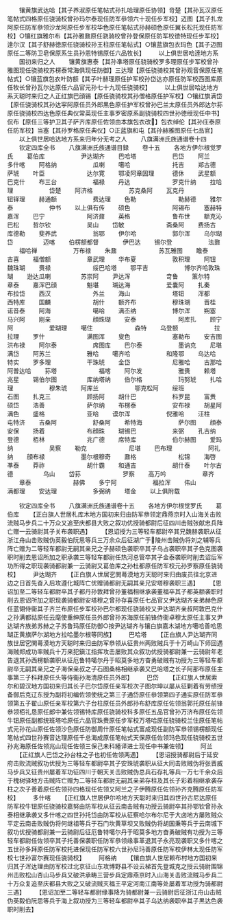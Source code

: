 <!-- { "loadSidebar": true } -->
　　镶黄旗武达哈【其子养淑原任笔帖式孙扎哈理原任协领】竒楚【其孙瓦汉原任笔帖式四格原任骁骑校曾孙玛尔泰现任防军叅领六十现任步军校】迈图【其子扎龙阿原任防军叅领沙龙阿原任步军校华色原任笔帖式孙赫硕色原任翼长松托现任防军校】○镶红旗雅尔布【其孙雅鼐原任骁骑校曾孙登保原任防军校徳特现任步军校】逹尔汉【其子舒赫徳原任骁骑校孙王柱原任笔帖式】○镶蓝旗包衣玛色【其子迈图原任二等防卫皂保原系生员孙恩特锡原任六品牧长】
　　以上俱世居哈逹地方系
　　国初来归之人
　　镶黄旗惠泰【其孙凖塔原任骁骑校罗多理原任步军校曾孙雅图现任骁骑校苏楞泰常海俱现任防御】三达理【原任骁骑校其曾孙观音保原任笔帖式】○镶蓝旗包衣叶防额【其子叶赫理原任护军校孙岱达亦原任防军校西图库原任牧长曾孙瓦尔达原任六品官元孙七十九现任骁骑校】
　　以上俱世居哈达地方系天聪时来归之人正红旗巴顔锡【原任骁骑校其孙僧格原任护军校】○镶红旗满岱【原任骁骑校其孙达寜阿原任员外郎黒色原任护军校曾孙巴兰太原任员外郎达尔荪原任骁骑校四达色原任典仪常英现任主事罗密原系副骁骑校四世孙徳绶现任中书】侃布【原任三等护卫其子萨齐库原任佐领由本旗包衣改】包衣绰伦【其孙庄泰原任防军校】当塞【其孙罗格原任典仪】○正蓝旗和屯【其孙赫雅图原任七品官】
　　以上俱世居哈达地方系来归年分无考之人
　　八旗满洲氏族通谱卷十四
　　钦定四库全书
　　八旗满洲氏族通谱目録
　　卷十五
　　各地方伊尔根觉罗氏
　　葛伯库　　　　　　尹达瑚齐
　　巴哈塔　　　　　　巴岱
　　阿兰　　　　　　　多什喀
　　阿格纳　　　　　　瓜喇
　　噶哈　　　　　　　托吉
　　郑古德　　　　　　萨琥
　　叶臣　　　　　　　达尔寛
　　鄂凌阿章固理　　　德休
　　武星额　　　　　　巴克什
　　布三台　　　　　　福禄
　　丹达　　　　　　　罗克什纳
　　拉哈理　　　　　　岱楚
　　阿济格　　　　　　苏克桑阿
　　瓦克丹　　　　　　钮铎理
　　赫通额　　　　　　费达理
　　色勒　　　　　　　勒赫德
　　雅尔泰　　　　　　仲书
　　以上俱有传
　　硕色　　　　　　　阿锡布
　　塞赫特　　　　　　嘉浑
　　巴宁　　　　　　　阿济鼐
　　英格　　　　　　　鲁布世
　　额克沁　　　　　　巴松
　　哲尔钦　　　　　　吴山
　　岱敏　　　　　　　斋桑阿
　　费扬古　　　　　　库德勒
　　斐养武　　　　　　翁鄂
　　伊尔哈　　　　　　郭尔浑
　　乌尔瑚岱　　　　　迈喀
　　伯楞额都督　　　　伊巴达
　　锡尔登　　　　　　法鼐
　　福哈禅　　　　　　万布禄
　　朱鼐　　　　　　　苏瓦雅图
　　瞻泰　　　　　　　吉喜
　　福僧额　　　　　　章武理
　　华布夏　　　　　　敦积理
　　阿钮　　　　　　　魏珠瑚
　　赉禄　　　　　　　绥巴哈塔
　　鄂平吉　　　　　　博尔齐哈敦珠瑚
　　逊达瓜喇　　　　　苏崇阿
　　尹达浑　　　　　　竒鲁
　　策尔特　　　　　　章泰
　　嘉浑巴顔　　　　　魁堪
　　瑚达海　　　　　　爱囊阿
　　扎秦　　　　　　　布拉岱
　　西汉　　　　　　　外兰
　　海山　　　　　　　塔钮
　　浑都　　　　　　　西特库
　　国麟　　　　　　　胡什
　　额齐布　　　　　　穆珠瑚
　　晋桂　　　　　　　诺音泰
　　阿海　　　　　　　噶哈
　　满丕纳　　　　　　博尔浑
　　朔塞　　　　　　　马兴阿
　　刚亲　　　　　　　顔珠瑚
　　安泰　　　　　　　阿库扎
　　顾宁阿　　　　　　爱瑚理
　　噶住　　　　　　　森特
　　乌登额　　　　　　拉拉理
　　罗什　　　　　　　满图浑
　　叟色　　　　　　　塞勒布
　　安吉图　　　　　　洪布禄
　　阿尔泰　　　　　　席图库
　　巴尔泰　　　　　　墨讷克
　　尼堪　　　　　　　满岱
　　阿苏兰　　　　　　雅哈
　　噶齐哈　　　　　　和隆鄂
　　乌达哈　　　　　　特实
　　罗多理　　　　　　干珠琥
　　金岱　　　　　　　尼雅哈
　　古那哈　　　　　　阿普达哈
　　荪塔　　　　　　　福喀
　　阿尔发　　　　　　雅赉
　　赖塔　　　　　　　兆星
　　锡伯尔图　　　　　库纳塔纳
　　伯尔格　　　　　　玛努琥
　　扎哈理　　　　　　穆朱琥
　　阿库兰　　　　　　鄂克松阿
　　绥班　　　　　　　石图
　　扎克三　　　　　　顾扬阿
　　胡什巴　　　　　　科罗昆
　　富赉　　　　　　　硕岱
　　浩善　　　　　　　萨尔纳
　　布楞泰　　　　　　安布禄
　　胡星阿　　　　　　满色
　　盛格　　　　　　　亚哈
　　谟尔浑　　　　　　倪雅哈
　　汪柱　　　　　　　屯特济
　　吉桑阿　　　　　　舒桑阿
　　希特海　　　　　　萨尔图
　　顔泰　　　　　　　安保
　　扬着　　　　　　　布顔珠
　　瑚锡巴　　　　　　来弼
　　孔吉纳　　　　　　登德
　　栢林　　　　　　　兆广德
　　席特库　　　　　　伯尔赫图
　　爱玛纳　　　　　　吴察
　　勒克　　　　　　　尼堪
　　巴布理　　　　　　阿礼纳
　　顔布禄　　　　　　墨尔根穆奇
　　鼐格　　　　　　　松锦
　　海啓　　　　　　　凖泰
　　莽祚　　　　　　　胡什霸
　　和通吉　　　　　　胡什泰
　　叶尔古德　　　　　乌山
　　岱荪　　　　　　　罗察
　　高万吟　　　　　　章齐
　　章泰　　　　　　　赫佛
　　多宁阿　　　　　　福拉浑
　　伟山　　　　　　　满都理
　　安达理　　　　　　多弼纳
　　塔金
　　以上俱附载











　　钦定四库全书
　　八旗满洲氏族通谱卷十五
　　各地方伊尔根觉罗氏
　　葛伯库
　　【正白旗人世居札库木地方国初来归由防军叅领定鼎燕京时入山海关击败流贼马步兵二十万众又追至庆都县大败之叙功优授骑都尉后征四川击贼张献忠兵阵亡赠一云骑尉其子关布袭职遇】
　　【恩诏授为三等轻车都尉卒其兄魏赫袭职从征浙江舟山击败贼伪英毅伯阮思等兵三万余众后征湖广于陵州击贼伪将刘之辅等兵阵亡赠为二等轻车都尉无嗣其亲兄之子赫硕色袭职卒其子乌占袭职卒其子色克图袭职时削去恩诏所加之职承袭三等轻车都尉任热河总管卒其子金泰袭职时削去诏后军功所得之职现袭骑都尉兼一云骑尉又葛伯库之孙杜都原任防军校元孙罗察原任骁骑校】
　　尹达瑚齐
　　【正白旗人世居穵閧蕚漠地方天聪时来归由废员往北京进边之日首先奋入后攻遵化城阵亡优赠骑都尉无嗣其亲兄安塔穆袭职三遇】
　　【恩诏加至二等轻车都尉卒其子都丹孙敦拜曾孙董福相继承袭董福卒其子都英额袭职时削去恩诏所加之职现袭骑都尉安塔穆之曾孙存喜原任七品官又尹达瑚齐亲弟赫色原任蓝翎侍衞其子齐兰布原任步军校孙巴尔都现任骁骑校又尹达瑚齐亲叔阿敦巴克什之孙满都祜原任云麾使重绅原任员外郎曾孙苏海原任前锋侍衞卓穆太原任主事又尹达瑚齐族弟苏赫之子苏鲁玛原任防御○按尹达瑚齐与镶白旗嘉木湖地方噶哈善哈思瑚正黄旗萨尔湖地方拉哈墨尔根等同族】
　　巴哈塔
　　【正白旗人尹达瑚齐同族世居穵閧蕚漠地方天聪时来归由防军叅领从征贵州两败贼兵于十万崎山下师回遇海贼郑成功率贼兵十万来犯鎭江指挥攻击屡败其众叙功优授骑都尉兼一云骑尉年老告退其孙西楞额袭职从征厄鲁特噶尔丹于昭莫多地方奋勇破贼有功授为三等轻车都尉卒无嗣其亲兄之子海保亲叔之子石图桑格相继承袭又巴哈塔之长子阿那布原任主事第三子科拜原任头等侍衞孙海清原任员外郎】
　　巴岱
　　【正红旗人世居索尔和碧汉地方国初来归其长子巴尔岱原任亲军校次子图尔坤以屡从征剿着有劳绩授备御后克辽东授为副将初编佐领使统之第三子通岱原任叅领第四子通实原任防军叅领第五子翟山原任亲军校第六子台柱原任员外郎孙布舒库原任佐领翁郭托原任前锋叅领栢礼恳原任郎中兼佐领锡特库原任骁骑校科多原任五品官曾孙万济布原任佐领牛钮原任副都统班塔哈原任六品官珠赉原任步军校万塔哈原任骁骑校兰住原任笔帖式元孙花山原任佐领沙色原任防御周什原任笔帖式富成现任副防军叅领锡楞额现任笔帖式四世孙赛音达理原任千总海成原任笔帖式天保原任佐领玛色现任骁骑校五世孙兆海原任佐领兆山现任佐领三保己未科繙译进士现任中书兼佐领】
　　阿兰
　　【正红旗人巴岱之孙台柱之子也初任佐领两遇】
　　【恩诏授骑都尉后于延安府击败流贼叙功优授为三等轻车都尉卒其子安珠琥袭职从征大同击败贼伪将张晋威马步兵又征贵州屡着军功征四川于朝天关击败贼伪总兵石存礼等兵一万七千余众后于槐树驿地方击贼阵亡赠为二等轻车都尉无嗣其亲弟存柱及其长子彩着相继承袭存柱之次子善着原任佐领孙四格现任佐领又阿兰之子伊腾原任佐领孙齐克腾原任防军校】
　　多什喀
　　【正红旗人世居伊尔哈地方天聪时来归其四世孙古尼达原任防军校牛钮原任骁骑校嘉努由防军校从征云南击贼有功授云骑尉卒其孙鄂钦曾孙永泰相继承袭又多什喀之四世孙托岱由防军校从征察哈尔布尔尼于大卤地方屡败贼众平定云南击败贼伪将何继祖等兵于石门坎黄草坝又败贼伪将胡国秉等兵于云南城下叙功优授骑都尉兼一云骑尉后征厄鲁特噶尔丹于昭莫多地方奋勇破贼有功授为三等轻车都尉任佐领卒其子托善保袭职任防军叅领缘事革退其子永亮现袭职又多什喀之五世孙多拜原任防军校托进保现任防军校六世孙尼玛善原任防军校伊林太现任防军校七世孙富尔赛现任骁骑校】
　　阿格纳
　　【镶白旗人世居赖布村地方国初来归其子浑达理由防军校过北京征山东攻博野县不设云梯首先登城克之授云骑尉围锦州击败松山杏山马步兵又破洪承畴三营步兵定鼎燕京时入山海关击败流贼马步兵二十万众复追至庆都县大败之又破流贼灭福王平定河南江南等处屡着军功授为骑都尉三遇】
　　【恩诏加至二等轻车都尉缘事降为骑都尉兼一云骑尉后征浙江舟山击贼伪英毅伯阮思等兵于海上叙功授为三等轻车都尉卒其子乌达纳袭职卒其子黒达色袭职时削去】
